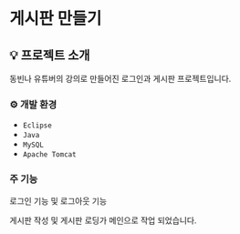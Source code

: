 
# 게시판 만들기

## 💡 프로젝트 소개

동빈나 유튜버의 강의로 만들어진 로그인과 게시판 프로젝트입니다.


### ⚙️ 개발 환경

- `Eclipse`
- `Java`
- `MySQL`
- `Apache Tomcat`


### 주 기능

로그인 기능 및 로그아웃 기능

게시판 작성 및 게시판 로딩가 메인으로 작업 되었습니다.
